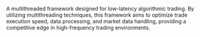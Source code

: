 A multithreaded framework designed for low-latency algorithmic trading. By utilizing multithreading techniques, this framework aims to optimize trade execution speed, data processing, and market data handling, providing a competitive edge in high-frequency trading environments.

